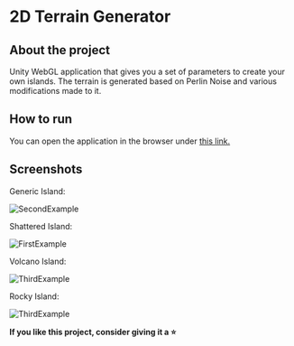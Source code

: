 # 2D Terrain Generator

## About the project

Unity WebGL application that gives you a set of parameters to create your own islands. The terrain is generated based on Perlin Noise and various modifications made to it.

## How to run

You can open the application in the browser under [this link.](https://tomaszfijalkowski.github.io/2d-terrain-generator/)

## Screenshots

Generic Island:

![SecondExample](screenshots/screen2.png)

Shattered Island:

![FirstExample](screenshots/screen1.png)

Volcano Island:

![ThirdExample](screenshots/screen3.png)

Rocky Island:

![ThirdExample](screenshots/screen4.png)

**If you like this project, consider giving it a :star:**
